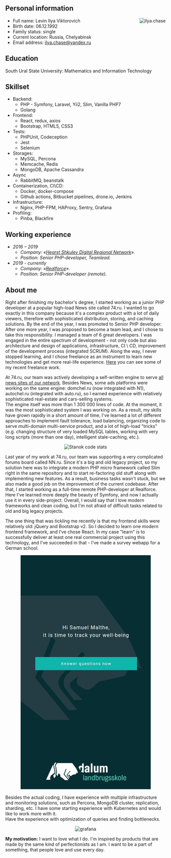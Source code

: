 ## Personal information
<img align="right" src="https://github.com/ilyachase/curriculum_vitae/blob/master/img/me.jpg?raw=true" alt="ilya.chase"/>  
  
- Full name: Levin Ilya Viktorovich  
- Birth date: 06.12.1992  
- Family status: single  
- Current location: Russia, Chelyabinsk  
- Email address: ilya.chase@yandex.ru
  
## Education  
South Ural State University: Mathematics and Information Technology
  
## Skillset  
- Backend:
	- PHP - Symfony, Laravel, Yii2, Slim, Vanilla PHP7
	- Golang
- Frontend:
	- React, redux, axios
	- Bootstrap, HTML5, CSS3
- Tests:
	- PHPUnit, Codeception
	- Jest
	- Selenium
- Storages:
	- MySQL, Percona
	- Memcache, Redis
	- MongoDB, Apache Cassandra
- Async
	- RabbitMQ, beanstalk
- Containerization, CI\CD:
	- Docker, docker-compose
	- Github actions, Bitbucket pipelines, drone.io, Jenkins
- Infrastructure:
	- Nginx, PHP-FPM, HAProxy, Sentry, Grafana
- Profiling:
	- Pinba, Blackfire
  
## Working experience  
- *2016 – 2019*  
	- *Company: «[Hearst Shkulev Digital Regional Network](http://www.hearst-shkulev-media.ru/projects/rn/)».*  
	- *Position: Senior PHP-developer, Teamlead.*  
- *2019 - currently*  
	- *Company: «[Realforce](https://www.realforce.ch/)».*  
	- *Position: Senior PHP-developer (remote).*

## About me
Right after finishing my bachelor's degree, I started working as a junior PHP developer at a popular high-load News site called 74.ru.
I wanted to go exactly in this company because it's a complex product with a lot of daily viewers, therefore with sophisticated distribution, storing, and caching solutions.
By the end of the year, I was promoted to Senior PHP developer. After one more year, I was proposed to become a team lead, and I chose to take this responsibility.
I managed a team of 6 great developers.
I was engaged in the entire spectrum of development - not only code but also architecture and design of applications, infrastructure, CI \ CD, improvement of the development process (integrated SCRUM).
Along the way, I never stopped learning, and I chose freelance as an instrument to learn new technologies and get more real-life experience.
[Here](https://www.upwork.com/freelancers/~012c6b4205549a7dc4) you can see some of my recent freelance work.  

At 74.ru, our team was actively developing a self-written engine to serve [all news sites of our network](https://rugion.ru/stat/).
Besides News, some ads platforms were working on the same engine: domchel.ru (now integrated with N1), autochel.ru (integrated with auto.ru), so I earned experience with relatively sophisticated real-estate and cars-selling systems.   
The engine itself was more than 1 300 000 lines of code. At the moment, it was the most sophisticated system I was working on.
As a result, my skills have grown rapidly in a short amount of time, I've learned a lot of different approaches to implement fault tolerance, load balancing, organizing code to serve multi-domain multi-service product, and a lot of high-load "tricks" (e.g. changing structure of very loaded MySQL tables, working with very long scripts (more than one day), intelligent stale-caching, etc.).  

<p align="center">  
  <img src="https://github.com/ilyachase/curriculum_vitae/blob/master/img/stanok_code_stats.jpg?raw=true" alt="Stanok code stats"/>  
</p>

Last year of my work at 74.ru, our team was supporting a very complicated forums board called NN.ru.
Since it's a big and old legacy project, so my solution here was to integrate a modern PHP micro framework called Slim right in the same repository and to start re-factoring old stuff along with implementing new features.
As a result, business tasks wasn't stuck, but we also made a good job on the improvement of the current codebase.
After that, I started working as a full-time remote PHP-developer at Realforce.
Here I've learned more deeply the beauty of Symfony, and now I actually use it in every side-project.
Overall, I would say that I love modern frameworks and clean coding, but I'm not afraid of difficult tasks related to old and big legacy projects.

The one thing that was tickling me recently is that my frontend skills were relatively old: jQuery and Bootstrap v2.
So I decided to learn one modern frontend framework, and I've chose React.
In my case "learn" is to successfully deliver at least one real commercial project using this technology, and I've succeeded in that - I've made a survey webapp for a German school.

<p align="center">  
  <img src="https://github.com/ilyachase/curriculum_vitae/blob/master/img/dalum.gif?raw=true" alt="React example" />  
</p>
  
Besides the actual coding, I have experience with multiple infrastructure and monitoring solutions, such as Percona, MongoDB cluster, replication, sharding, etc.
I have some starting experience with Kubernetes and would like to work more with it.  
Have the experience with optimization of queries and finding bottlenecks.
  
<p align="center">  
  <img src="https://github.com/ilyachase/curriculum_vitae/blob/master/img/grafana.png?raw=true" alt="grafana" />  
</p>  
  
**My motivation:** I want to love what I do. I'm inspired by products that are made by the same kind of perfectionists as I am. I want to be a part of something, that people love and use every day.